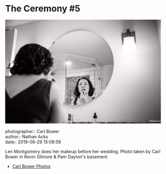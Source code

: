 # The Ceremony #5

![Len Montgomery does her makeup](assets/2019-06-29-set-1-the-ceremony-05.webp)

photographer:: Carl Bower  
author:: Nathan Acks  
date:: 2019-06-29 15:08:59

Len Montgomery does her makeup before her wedding. Photo taken by Carl Bower in Kevin Gilmore & Pam Dayton's basement.

* [Carl Bower Photos](https://carlbowerphotos.com)
